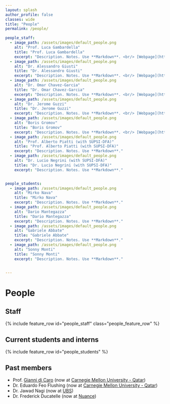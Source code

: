 ```yaml
---
layout: splash
author_profile: false
classes: wide
title: "People"
permalink: /people/

people_staff:
  - image_path: /assets/images/default_people.png
    alt: "Prof. Luca Gambardella"
    title: "Prof. Luca Gambardella"
    excerpt: "Description. Notes. Use **Markdown**. <br/> [Webpage](http://people.idsia.ch/~luca)"
  - image_path: /assets/images/default_people.png
    alt: "Dr. Alessandro Giusti"
    title: "Dr. Alessandro Giusti"
    excerpt: "Description. Notes. Use **Markdown**. <br/> [Webpage](http://people.idsia.ch/~giusti)"
  - image_path: /assets/images/default_people.png
    alt: "Dr. Omar Chavez-Garcia"
    title: "Dr. Omar Chavez-Garcia"
    excerpt: "Description. Notes. Use **Markdown**. <br/> [Webpage](http://romarcg.xyz)"
  - image_path: /assets/images/default_people.png
    alt: "Dr. Jerome Guzzi"
    title: "Dr. Jerome Guzzi"
    excerpt: "Description. Notes. Use **Markdown**. <br/> [Webpage](https://github.com/jeguzzi)"
  - image_path: /assets/images/default_people.png
    alt: "Boris Gromov"
    title: "Boris Gromov"
    excerpt: "Description. Notes. Use **Markdown**. <br/> [Webpage](http://people.idsia.ch/~gromov)"
  - image_path: /assets/images/default_people.png
    alt: "Prof. Alberto Piatti (with SUPSI-DFA)"
    title: "Prof. Alberto Piatti (with SUPSI-DFA)"
    excerpt: "Description. Notes. Use **Markdown**."
  - image_path: /assets/images/default_people.png
    alt: "Dr. Lucio Negrini (with SUPSI-DFA)"
    title: "Dr. Lucio Negrini (with SUPSI-DFA)"
    excerpt: "Description. Notes. Use **Markdown**."


people_students:
  - image_path: /assets/images/default_people.png
    alt: "Mirko Nava"
    title: "Mirko Nava"
    excerpt: "Description. Notes. Use **Markdown**."
  - image_path: /assets/images/default_people.png
    alt: "Dario Mantegazza"
    title: "Dario Mantegazza"
    excerpt: "Description. Notes. Use **Markdown**."
  - image_path: /assets/images/default_people.png
    alt: "Gabriele Abbate"
    title: "Gabriele Abbate"
    excerpt: "Description. Notes. Use **Markdown**."
  - image_path: /assets/images/default_people.png
    alt: "Sonny Monti"
    title: "Sonny Monti"
    excerpt: "Description. Notes. Use **Markdown**."


---
```


<style>
/* Styles for the people list. */
.feature__item{
    margin-bottom: 0.3em;
}
.feature__item .archive__item{
    width: 100%;
    overflow: auto;
}
.feature__item .archive__item .archive__item-teaser{
    float: left;
    width: 35%;
    padding: 0em;
    margin: 0em;
    margin-right: 0.3em;
}

.feature__item .archive__item .archive__item-body{
    float: left;
    padding: 0em;
    margin: 0em;
    width: 60%;
    overflow: auto;
}
.feature__item .archive__item .archive__item-body .archive__item-title{
    padding-top: 0em;
    font-size: 0.8em;
    margin-top: 0em;
}

.feature__item .archive__item .archive__item-body .archive__item-excerpt{
    display: block;
    overflow: auto;
    font-size: 0.75em;
}

.feature__item .archive__item .archive__item-body .archive__item-excerpt p a::before{
    content: none;
}


</style>

# People

## Staff

{% include feature_row id="people_staff" class="people_feature_row" %}

## Current students and interns

{% include feature_row id="people_students" %}


## Past members

 - Prof. [Gianni di Caro](http://www.giannidicaro.com/) (now at [Carnegie Mellon University - Qatar](https://www.qatar.cmu.edu/))
 - Dr. Eduardo Feo Flushing (now at [Carnegie Mellon University - Qatar](https://www.qatar.cmu.edu/))
 - Dr. Jawad Nagi (now at [UBS](https://www.ubs.com))
 - Dr. Frederick Ducatelle (now at [Nuance](https://www.nuance.com/index.html))
